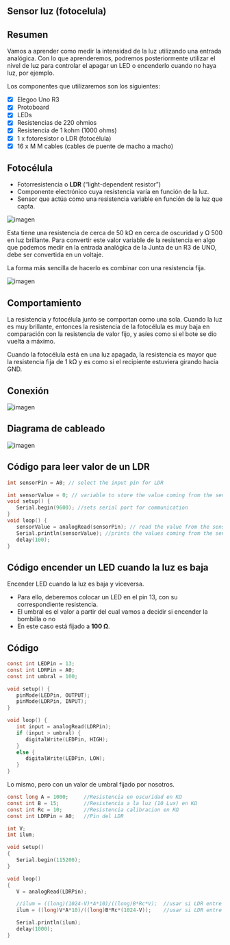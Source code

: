 ## Sensor luz (fotocelula)

## Resumen

Vamos a aprender como medir la intensidad de la luz utilizando una entrada analógica. Con lo que aprenderemos, podremos posteriormente utilizar el nivel de luz para controlar el apagar un LED o encenderlo cuando no haya luz, por ejemplo.

Los componentes que utilizaremos son los siguientes:

- [x] Elegoo Uno R3
- [x] Protoboard
- [x] LEDs
- [x] Resistencias de 220 ohmios
- [x] Resistencia de 1 kohm (1000 ohms)
- [x] 1 x fotoresistor o LDR (fotocélula)
- [x] 16 x M M cables (cables de puente de macho a macho)

## Fotocélula

- Fotorresistencia o **LDR** (“light-dependent resistor”)
- Componente electrónico cuya resistencia varía en función de la luz.
- Sensor que actúa como una resistencia variable en función de la luz que capta.

![imagen](media/image124.jpeg)

Esta tiene una resistencia de cerca de 50 kΩ en cerca de oscuridad y Ω 500 en luz brillante. Para convertir este valor variable de la resistencia en algo que podemos medir en la entrada analógica de la Junta de un R3 de UNO, debe ser convertida en un voltaje.

La forma más sencilla de hacerlo es combinar con una resistencia fija.

![imagen](media/image125.jpeg)

## Comportamiento

La resistencia y fotocélula junto se comportan como una sola. Cuando la luz es muy brillante, entonces la resistencia de la fotocélula es muy baja en comparación con la resistencia de valor fijo, y asíes como si el bote se dio vuelta a máximo.

Cuando la fotocélula está en una luz apagada, la resistencia es mayor que la resistencia fija de 1 kΩ y es como si el recipiente estuviera girando hacia GND.

## Conexión

![imagen](img/2022-10-20-22-13-48.png)

## Diagrama de cableado

![imagen](img/2022-10-20-22-14-10.png)

## Código para leer valor de un LDR

```c
int sensorPin = A0; // select the input pin for LDR

int sensorValue = 0; // variable to store the value coming from the sensor
void setup() {
   Serial.begin(9600); //sets serial port for communication
}
void loop() {
   sensorValue = analogRead(sensorPin); // read the value from the sensor
   Serial.println(sensorValue); //prints the values coming from the sensor on the screen
   delay(100);
}
```

## Código encender un LED cuando la luz es baja

Encender LED cuando la luz es baja y viceversa.

- Para ello, deberemos colocar un LED en el pin 13, con su correspondiente resistencia.
- El umbral es el valor a partir del cual vamos a decidir si encender la bombilla o no
- En este caso está fijado a **100 Ω**.

## Código

```c
const int LEDPin = 13;
const int LDRPin = A0;
const int umbral = 100;

void setup() {
   pinMode(LEDPin, OUTPUT);
   pinMode(LDRPin, INPUT);
}

void loop() {
   int input = analogRead(LDRPin);
   if (input > umbral) {
      digitalWrite(LEDPin, HIGH);
   }
   else {
      digitalWrite(LEDPin, LOW);
   }
}
```

Lo mismo, pero con un valor de umbral fijado por nosotros.

```c
const long A = 1000;     //Resistencia en oscuridad en KΩ
const int B = 15;        //Resistencia a la luz (10 Lux) en KΩ
const int Rc = 10;       //Resistencia calibracion en KΩ
const int LDRPin = A0;   //Pin del LDR

int V;
int ilum;

void setup()
{
   Serial.begin(115200);
}

void loop()
{
   V = analogRead(LDRPin);

   //ilum = ((long)(1024-V)*A*10)/((long)B*Rc*V);  //usar si LDR entre GND y A0
   ilum = ((long)V*A*10)/((long)B*Rc*(1024-V));    //usar si LDR entre A0 y Vcc (como en el esquema anterior)

   Serial.println(ilum);
   delay(1000);
}
```